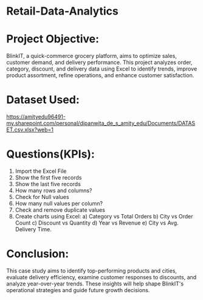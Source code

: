 # Retail-Data-Analytics

# Project Objective:
BlinkIT, a quick-commerce grocery platform, aims to optimize sales, customer demand, and delivery performance. This project analyzes order, category, discount, and delivery data using Excel to identify trends, improve product assortment, refine operations, and enhance customer satisfaction.

# Dataset Used:
https://amityedu96491-my.sharepoint.com/personal/dipanwita_de_s_amity_edu/Documents/DATASET.csv.xlsx?web=1

# Questions(KPIs):
1.	Import the Excel File 
2.	Show the first five records 
3.	Show the last five records 
4.	How many rows and columns? 
5.	Check for Null values 
6.	How many null values per column? 
7.	Check and remove duplicate values 
8.	Create charts using Excel: 
    a)	Category vs Total Orders 
    b)	City vs Order Count 
    c)	Discount vs Quantity 
    d)	Year vs Revenue 
    e)	City vs Avg. Delivery Time.
# Conclusion: 
   This case study aims to identify top-performing products and cities, evaluate delivery efficiency, examine customer responses to discounts, and analyze year-over-year trends. These insights will help shape BlinkIT's operational strategies and guide future growth decisions.

    

